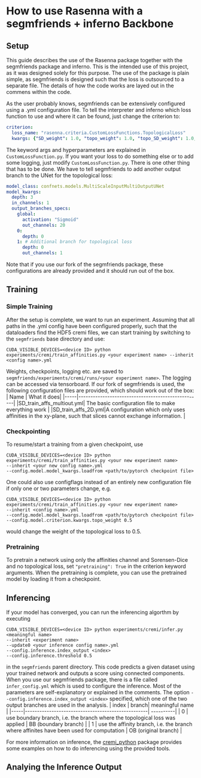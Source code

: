 # How to use Rasenna with a segmfriends + inferno Backbone

## Setup
This guide describes the use of the Rasenna package together with the segmfriends package and inferno. This is the intended use of this project, as it was designed solely for this purpose. The use of the package is plain simple, as segmfriends is designed such that the loss is outsourced to a separate file.
The details of how the code works are layed out in the commens within the code.

As the user probably knows, segmfriends can be extensively configured using a .yml configuration file.
To tell the interpreter and inferno which loss function to use and where it can be found, just change the criterion to:
```YAML
criterion:
  loss_name: "rasenna.criteria.CustomLossFunctions.TopologicalLoss"
  kwargs: {"SD_weight": 1.0, "topo_weight": 1.0, "topo_SD_weight": 1.0, "pretraining": False}
```
The keyword args and hyperparameters are explained in ```CustomLossFunction.py```. If you want your loss to do something else or to add some logging, just modify ```CustomLossFunction.py```.
There is one other thing that has to be done. We have to tell segmfriends to add another output branch to the UNet for the topological loss:

```YAML
model_class: confnets.models.MultiScaleInputMultiOutputUNet
model_kwargs:
  depth: 3
  in_channels: 1
  output_branches_specs: 
    global:
      activation: "Sigmoid"
      out_channels: 20
    0:
      depth: 0
    1: # Additional branch for topological loss
      depth: 0
      out_channels: 1
```
Note that if you use our fork of the segmfriends package, these configurations are already provided and it should run out of the box.

## Training

### Simple Training
After the setup is complete, we want to run an experiment. Assuming that all paths in the .yml config have been configured properly, such that the dataloaders find the HDF5 cremi files, we can start training by switching to the ```segmfriends``` base directory and use:
```
CUDA_VISIBLE_DEVICES=<device ID> python experiments/cremi/train_affinities.py <your experiment name> --inherit <config name>.yml
```
Weights, checkpoints, logging etc. are saved to ```segmfriends/experiments/cremi/runs/<your experiment name>```. The logging can be accessed via tensorboard.
If our fork of segmfriends is used, the following configuration files are provided, which should work out of the box:
| Name | What it does|
|-----|---------------------------------------------------|
|SD_train_affs_multiout.yml| The basic configuration file to make everything work |
|SD_train_affs_2D.yml|A configuration which only uses affinities in the  xy-plane, such that slices cannot exchange information. |

### Checkpointing

To resume/start a training from a given checkpoint, use
```
CUDA_VISIBLE_DEVICES=<device ID> python experiments/cremi/train_affinities.py <your new experiment name> 
--inherit <your new config name>.yml 
--config.model.model_kwargs.loadfrom <path/to/pytorch checkpoint file>
```
One could also use configflags instead of an entirely new configuration file if only one or two parameters change, e.g. 
```
CUDA_VISIBLE_DEVICES=<device ID> python experiments/cremi/train_affinities.py <your new experiment name> 
--inherit <config name>.yml 
--config.model.model_kwargs.loadfrom <path/to/pytorch checkpoint file> 
--config.model.criterion.kwargs.topo_weight 0.5
```
would change the weight of the topological loss to 0.5.

### Pretraining
To pretrain a network using only the affinities channel and Sorensen-Dice and no topological loss, set ```"pretraining": True``` in the criterion keyword arguments.
When the pretraining is complete, you can use the pretrained model by loading it from a checkpoint.

## Inferencing

If your model has converged, you can run the inferencing algorthm by executing
```
CUDA_VISIBLE_DEVICES=<device ID> python experiments/cremi/infer.py <meaningful name>
--inherit <experiment name> 
--update0 <your inference config name>.yml 
--config.inference.index_output <index> 
--config.inference.threshold 0.5
```
in the ```segmfriends``` parent directory. This code predicts a given dataset using your trained network and outputs a score using connected components.
When you use our segmfriends package, there is a file called ``` infer_config.yml ``` which is used to configure the inference. Most of the parameters are self-explanatory or explained in the comments.
The option ```--config.inference.index_output <index>``` specified, which one of the two output branches are used in the analysis. 
| index | branch| meaningful name |
|-----|---------------------------------------------------| ----------|
| 0 | use boundary branch, i.e. the branch where the topological loss was applied | BB (boundary branch) |
| 1 | use the affinity branch, i.e. the branch where affinites have been used for computation | OB (original branch) |

For more information on inference, the [cremi_python](https://github.com/elmo0082/cremi_python) package provides some examples on how to do inferencing using the provided tools.

## Analying the Inference Output


